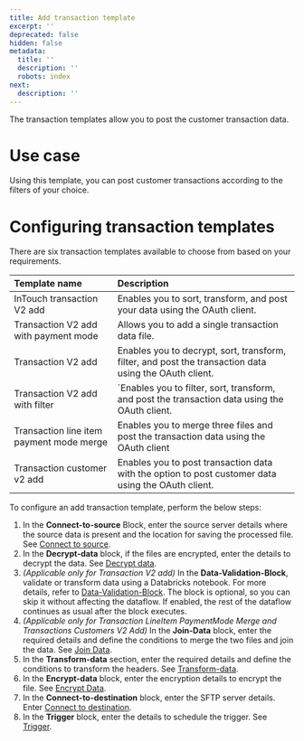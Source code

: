 ```yaml
---
title: Add transaction template
excerpt: ''
deprecated: false
hidden: false
metadata:
  title: ''
  description: ''
  robots: index
next:
  description: ''
---
```

The transaction templates allow you to post the customer transaction data.

# Use case

Using this template, you can post customer transactions according to the filters of your choice.

# Configuring transaction templates

There are six transaction templates available to choose from based on your requirements.

| Template name                            | Description                                                                                            |
| :--------------------------------------- | :----------------------------------------------------------------------------------------------------- |
| InTouch transaction V2 add               | Enables you to sort, transform, and post your data using the OAuth client.                             |
| Transaction V2 add with payment mode     | Allows you to add a single transaction data file.                                                      |
| Transaction V2 add                       | Enables you to decrypt, sort, transform, filter, and post the transaction data using the OAuth client. |
| Transaction V2 add with filter           | \`Enables you to filter, sort, transform, and post the transaction data using the OAuth client.        |
| Transaction line item payment mode merge | Enables you to merge three files and post the transaction data using the OAuth client                  |
| Transaction customer v2 add              | Enables you to post transaction data with the option to post customer data using the OAuth client.     |

To configure an add transaction template, perform the below steps:

1. In the **Connect-to-source** <Glossary>Block</Glossary>, enter the source server details where the source data is present and the location for saving the processed file. See [Connect to source](https://docs.capillarytech.com/docs/configure-actions#connect-to-source).
2. In the **Decrypt-data** block, if the files are encrypted, enter the details to decrypt the data. See [Decrypt data](https://docs.capillarytech.com/docs/configure-actions#decrypt-data).
3. *(Applicable only for Transaction V2 add)* In the **Data-Validation-Block**, validate or transform data using a Databricks notebook.  For more details, refer to [Data-Validation-Block](https://docs.capillarytech.com/docs/data-validation-block). The block is optional, so you can skip it without affecting the dataflow. If enabled, the rest of the dataflow continues as usual after the block executes.
4. *(Applicable only for Transaction LineItem PaymentMode Merge and Transactions Customers V2 Add)* In the **Join-Data** block, enter the required details and define the conditions to merge the two files and join the data. See [Join Data](https://docs.capillarytech.com/docs/configure-actions#join-data).
5. In the **Transform-data**  section, enter the required details and define the conditions to transform the headers. See [Transform-data](https://docs.capillarytech.com/docs/configure-actions#transform-data).
6. In the **Encrypt-data** block, enter the encryption details to encrypt the file. See  [Encrypt Data](https://docs.capillarytech.com/docs/configure-actions#encrypt-data).
7. In the **Connect-to-destination** block, enter the SFTP server details. Enter [Connect to destination](https://docs.capillarytech.com/docs/configure-actions#connect-to-destination).
8. In the **Trigger** block, enter the details to schedule the trigger. See [Trigger](https://docs.capillarytech.com/docs/configure-actions#schedule-trigger).
